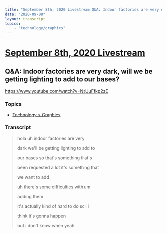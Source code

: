 ```yaml
---
title: "September 8th, 2020 Livestream Q&A: Indoor factories are very dark, will we be getting lighting to add to our bases?"
date: "2020-09-08"
layout: transcript
topics:
    - "technology/graphics"
---
```

# [September 8th, 2020 Livestream](../2020-09-08.md)
## Q&A: Indoor factories are very dark, will we be getting lighting to add to our bases?
https://www.youtube.com/watch?v=NxUuFfkp2zE

### Topics
* [Technology > Graphics](../topics/technology/graphics.md)

### Transcript

> hola uh indoor factories are very
> 
> dark we'll be getting lighting to add to
> 
> our bases so that's something that's
> 
> been requested a lot it's something that
> 
> we want to add
> 
> uh there's some difficulties with um
> 
> adding them
> 
> it's actually kind of hard to do so i i
> 
> think it's gonna happen
> 
> but i don't know when yeah
> 

